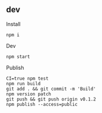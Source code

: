 ## dev

Install

```
npm i
```

Dev

```
npm start
```

Publish

```
CI=true npm test
npm run build
git add . && git commit -m 'Build'
npm version patch
git push && git push origin v0.1.2
npm publish --access=public
```